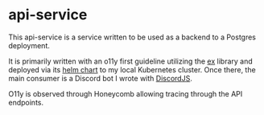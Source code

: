 # api-service

This api-service is a service written to be used as a backend to a Postgres deployment.

It is primarily written with an o11y first guideline utilizing the [ex](https://github.com/circleci/ex) library and deployed via its [helm chart](https://github.com/imlogang/go-api-helm) to my local Kubernetes cluster.
Once there, the main consumer is a Discord bot I wrote with [DiscordJS](https://discord.js.org/).

O11y is observed through Honeycomb allowing tracing through the API endpoints.